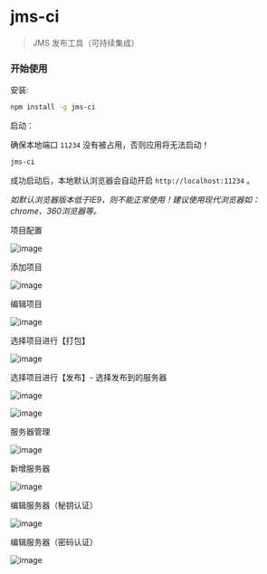# jms-ci

> JMS 发布工具（可持续集成）

### 开始使用

安装:

```bash
npm install -g jms-ci
```

启动：

确保本地端口 `11234` 没有被占用，否则应用将无法启动！

```bash
jms-ci
```

成功启动后，本地默认浏览器会自动开启 `http://localhost:11234` 。

*如默认浏览器版本低于IE9，则不能正常使用！建议使用现代浏览器如：chrome、360浏览器等。*

项目配置

![image](https://user-images.githubusercontent.com/1990992/56629112-e24b2a00-667e-11e9-90ab-6a215c32285e.png)

添加项目

![image](https://user-images.githubusercontent.com/1990992/56629145-fee76200-667e-11e9-8692-48fdc5037280.png)

编辑项目

![image](https://user-images.githubusercontent.com/1990992/56629168-11619b80-667f-11e9-814d-f0937e810933.png)

选择项目进行【打包】

![image](https://user-images.githubusercontent.com/1990992/56629494-1e32bf00-6680-11e9-94e9-1fa57642167c.png)

选择项目进行【发布】- 选择发布到的服务器

![image](https://user-images.githubusercontent.com/1990992/56629603-7ff32900-6680-11e9-83f8-ca23e99e3de1.png)

![image](https://user-images.githubusercontent.com/1990992/56629623-90a39f00-6680-11e9-8918-0dd86029a13f.png)

服务器管理

![image](https://user-images.githubusercontent.com/1990992/56629197-2a6a4c80-667f-11e9-83d7-c4ebe0969cb9.png)

新增服务器

![image](https://user-images.githubusercontent.com/1990992/56629213-3950ff00-667f-11e9-8f75-62accd00f013.png)

编辑服务器（秘钥认证）

![image](https://user-images.githubusercontent.com/1990992/56629223-479f1b00-667f-11e9-9a58-5312c55164e2.png)

编辑服务器（密码认证）

![image](https://user-images.githubusercontent.com/1990992/56629320-89c85c80-667f-11e9-943a-a388b8ed5b7a.png)
